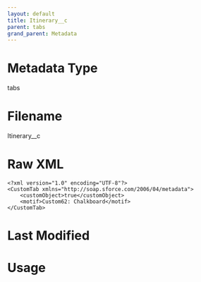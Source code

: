 ```yaml
---
layout: default
title: Itinerary__c
parent: tabs
grand_parent: Metadata
---
```

# Metadata Type
tabs


# Filename 
Itinerary__c


# Raw XML
```
<?xml version="1.0" encoding="UTF-8"?>
<CustomTab xmlns="http://soap.sforce.com/2006/04/metadata">
    <customObject>true</customObject>
    <motif>Custom62: Chalkboard</motif>
</CustomTab>
```


# Last Modified


# Usage
